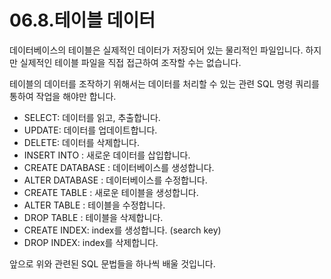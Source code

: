 # 06.8.테이블 데이터 
데이터베이스의 테이블은 실제적인 데이터가 저장되어 있는 물리적인 파일입니다. 하지만 실제적인 테이블 파일을 직접 접근하여 조작할 수는 없습니다.  

테이블의 데이터를 조작하기 위해서는 데이터를 처리할 수 있는 관련 SQL 명령 쿼리를 통하여 작업을 해야만 합니다.  

* SELECT: 데이터를 읽고, 추출합니다. 
* UPDATE: 데이터를 업데이트합니다. 
* DELETE: 데이터를 삭제합니다. 
* INSERT INTO : 새로운 데이터를 삽입합니다. 
* CREATE DATABASE : 데이터베이스를 생성합니다. 
* ALTER DATABASE : 데이터베이스를 수정합니다. 
* CREATE TABLE : 새로운 테이블을 생성합니다. 
* ALTER TABLE : 테이블을 수정합니다. 
* DROP TABLE : 테이블을 삭제합니다. 
* CREATE INDEX: index를 생성합니다. (search key) 
* DROP INDEX: index를 삭제합니다. 

앞으로 위와 관련된 SQL 문법들을 하나씩 배울 것입니다.  

